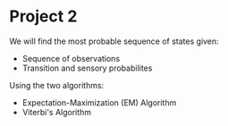 Project 2
=========

We will find the most probable sequence of states given:

* Sequence of observations
* Transition and sensory probabilites

Using the two algorithms:

* Expectation-Maximization (EM) Algorithm
* Viterbi's Algorithm